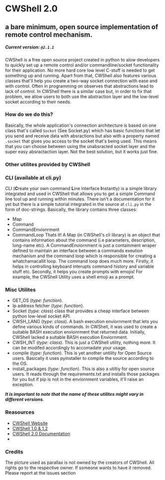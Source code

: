 # CWShell 2.0
## a bare minimum, open source implementation of remote control mechanism.
##### Current version:  `@2.1.1`

CWShell is a free open source project created in python to alow developers to quickly set up a remote control and/or commandline/socket functionality for their application. No more hard core low level C-stuff is needed to get something up and running. Apart from that, CWShell also features various classes that'll help you create a two-way socket connection with ease and with control. Often in programming on observes that abstractions lead to lack of control. In CWShell there is a similar case but, in order to fix that problem, we allow users to both use the abstraction layer and the low-level socket according to their needs.

###  How do we do this?
Basically, the whole application's connection architecture is based on one class that's called `Socket` (See Socket.py) which has basic functions that let you send and receive data with absractions but also with a property named ```.socket``` that gives you access to the socket that's being used. This means that you can choose between using the unabsracted socket layer and the super easy absractaction layer.
Not the best solution, but it works just fine.

### Other utilites provided by CWShell
### CLI (available at cli.py)
CLI (**C**reate your own command **L**ine interface **I**nstantly) is a simple library integrated and used in CWShell that allows you to get a simple Command line tool up and running within minutes. There isn't a documentation for it yet but there is a simple tutorial integrated in the source at `cli.py` in the form of doc-strings. Basically, the library contains three classes:
* Map
* Command
* CommandEnvionrment
* CommandLoop
Thats it! A Map (in CWShell's cli library) is an object that contains information about the command (i.e parameters, description, long-name etc). A CommandEnviornment is just a containment wraper defined to maintain an interface between a commands exeution mechanism and the command loop which is responsible for creating a whatchamacallit loop.
The command loop does much more. Firstly, it helps in controlling keyboard interupts command history and variable stuff etc. Secondly, it helps you create prompts with emojis! For example, the CWShell Utility uses a shell emoji as a prompt.

### Misc Utilites
* GET_OS (*type: function*).
* Ip address fetcher (*type: function*).
* Socket (*type: class*) class that provides a cheap interface between python low-level socket API.
* CWSH_LANG (*type: class*). A bash execution enviornment that lets you define various kinds of commands. In CWShell, it was used to create a suitable BASH execution envionrment that returned data. Initially, CWShell lacked a suitable BASH execution Enviornment.
* CWSH_INT (*type: class*). This is just a CWShell utility, nothing more. It can be modifed accordingly to accomadate your usage.
* compile (*type: function*). This is yet another untility for Open Source users. Basically it uses pyinstaller to compile the source according to the OS.
* install_packages (*type: function*). This is also a utiltiy for open source users. It reads through the requirements.txt and installs those packages for you but if pip is not in the enviornment variables, it'll raise an exception.
 
***It is important to note that the name of these utilites might vary in different versions.***

### Reasources
* [CWShell Website](https://hammad-hab.github.io/CWShell-2.0/)
* [CWShell 1.0 & 1.2](https://hammad-hab.github.io/CWShell/)
* [CWShell 2.0 Documentation](https://hammad-hab.github.io/CWShell-2.0/docs.htm)
* 
### Credits
The picture used as parallax is not owned by the creators of CWShell. All rights go to the respective owner. If someone wants to have it removed. Please report at the issues section
